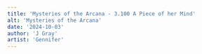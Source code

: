 ```yaml
---
title: 'Mysteries of the Arcana - 3.100 A Piece of her Mind'
alt: 'Mysteries of the Arcana'
date: '2024-10-03'
author: 'J Gray'
artist: 'Gennifer'
---
```

